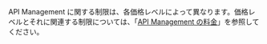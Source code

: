 API Management に関する制限は、各価格レベルによって異なります。価格レベルとそれに関連する制限については、「[API Management の料金](http://azure.microsoft.com/pricing/details/api-management/)」を参照してください。

<!---HONumber=July15_HO3-->